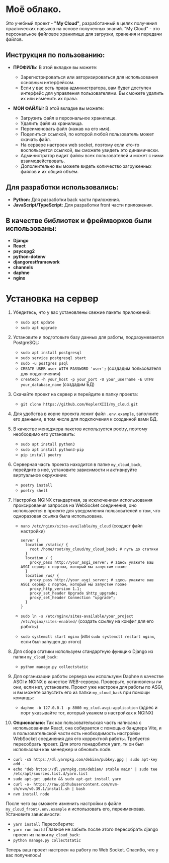 # Моё облако.

Это учебный проект - **"My Cloud"**, разработанный в целях получения практических навыков на основе полученных знаний. "My Cloud" - это персональное файловое хранилище для загрузки, хранения и передачи файлов.

## Инструкция по пользованию:

- **ПРОФИЛЬ:** В этой вкладке вы можете:
  - Зарегистрироваться или авторизироваться для использования основным интерфейсом.
  - Если у вас есть права администратора, вам будет доступен интерфейс для управления пользователями. Вы сможете удалить их или изменить их права.

- **МОИ ФАЙЛЫ:** В этой вкладке вы можете:
  - Загрузить файл в персональное хранилище.
  - Удалить файл из хранилища.
  - Переименовать файл (нажав на его имя).
  - Поделиться ссылкой, по которой любой пользователь может скачать файл.
  - На сервере настроен web socket, поэтому если кто-то воспользуется ссылкой, вы сможете увидеть это динамически.
  - Администратор видит файлы всех пользователей и может с ними взаимодействовать.
  - Дополнительно вы можете видеть количество загруженных файлов и их общий объём.

## Для разработки использовались:

- **Python:** Для разработки back части приложения.
- **JavaScript/TypeScript:** Для разработки front части приложения.

## В качестве библиотек и фреймворков были использованы:

- **Django**
- **React**
- **psycopg2**
- **python-dotenv**
- **djangorestframework**
- **channels**
- **daphne**
- **nginx**

# Установка на сервер

1. Убедитесь, что у вас установлены свежие пакеты приложений:
   - `sudo apt update`
   - `sudo apt upgrade`

2. Установите и подготовьте базу данных для работы, подразумевается PostgreSQL:
   - `sudo apt install postgresql`
   - `sudo service postgresql start`
   - `sudo -u postgres psql`
   - `CREATE USER user WITH PASSWORD 'user';` (создадим пользователя для подключения)
   - `createdb -h your_host -p your_port -U your_username -E UTF8 your_database_name` (создадим БД)

3. Скачайте проект на сервер и перейдите в папку проекта:
   - `git clone https://github.com/KeplerXIII/my_cloud.git`

4. Для удобства в корне проекта лежит файл `.env.example`, заполните его данными, в том числе для подключения к созданной вами БД.

5. В качестве менеджера пакетов используется poetry, поэтому необходимо его установить:
   - `sudo apt install python3`
   - `sudo apt install python3-pip`
   - `pip install poetry`

6. Серверная часть проекта находится в папке `my_cloud_back`, перейдите в неё, установите зависимости и активируйте виртуальное окружение:
   - `poetry install`
   - `poetry shell`

7. Настройка NGINX стандартная, за исключением использования проксирования запросов на WebSocket соединения, оно используется в проекте для уведомления пользователей о том, что одноразовая ссылка была использована.
   - `nano /etc/nginx/sites-available/my_cloud` (создаст файл настройки)

     ```nginx
     server {
       location /static/ {
         root /home/root/my_cloud/my_cloud_back; # путь до статики
       }
       location / {
         proxy_pass http://your_asgi_server; # здесь укажите ваш ASGI сервер с портом, который мы запустим позже
       }
       location /ws/ {
         proxy_pass http://your_asgi_server; # здесь укажите ваш ASGI сервер с портом, который мы запустим позже
         proxy_http_version 1.1;
         proxy_set_header Upgrade $http_upgrade;
         proxy_set_header Connection "upgrade";
       }
     }
     ```

   - `sudo ln -s /etc/nginx/sites-available/your_project /etc/nginx/sites-enabled/` (создать ссылку на конфиг для его работы)
   - `sudo systemctl start nginx` (или `sudo systemctl restart nginx`, если был запущен до этого)

8. Для сбора статики используем стандартную функцию Django из папки `my_cloud_back`:
   - `python manage.py collectstatic`

9. Для организации работы сервера мы используем Daphne в качестве ASGI и NGINX в качестве WEB-сервера. Проверьте, установлены ли они, если нет, установите. Проект уже настроен для работы по ASGI, и вы можете запустить его из папки `my_cloud_back` при помощи команды:
   - `daphne -b 127.0.0.1 -p 8000 my_clud.asgi:application` (адрес и порт указывайте тот, который укажем в настройках к NGINX)

10. **Опционально:** Так как пользовательская часть написана с использованием React, она собирается с помощью бандлера Vite, и в пользовательской части есть необходимость настройки WebSocket соединения для его корректной работы. Требуется пересобрать проект. Для этого понадобится yarn, тк он был использован как менеджер и обновить node.

   - `curl -sS https://dl.yarnpkg.com/debian/pubkey.gpg | sudo apt-key add -`
   - `echo "deb https://dl.yarnpkg.com/debian/ stable main" | sudo tee /etc/apt/sources.list.d/yarn.list`
   - `sudo apt-get update && sudo apt-get install yarn`
   - `curl -o- https://raw.githubusercontent.com/nvm-sh/nvm/v0.39.1/install.sh | bash`
   - `nvm install node`

   После чего вы сможете изменить настройки в файле `my_cloud_front/.env.example` и использовать его, переименовав. Установите зависимости:
   - `yarn install`
   Пересоберите:
   - `yarn run build`
   Главное не забыть после этого пересобрать django проект из папки `my_cloud_back`:
   - `python manage.py collectstatic`

Теперь ваш проект настроен на работу по Web Socket. Спасибо, что у вас получилось!













